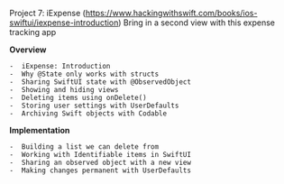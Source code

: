 Project 7: iExpense (https://www.hackingwithswift.com/books/ios-swiftui/iexpense-introduction)
Bring in a second view with this expense tracking app

**Overview**

    -  iExpense: Introduction
    -  Why @State only works with structs
    -  Sharing SwiftUI state with @ObservedObject
    -  Showing and hiding views
    -  Deleting items using onDelete()
    -  Storing user settings with UserDefaults
    -  Archiving Swift objects with Codable


**Implementation**

    -  Building a list we can delete from
    -  Working with Identifiable items in SwiftUI
    -  Sharing an observed object with a new view
    -  Making changes permanent with UserDefaults
